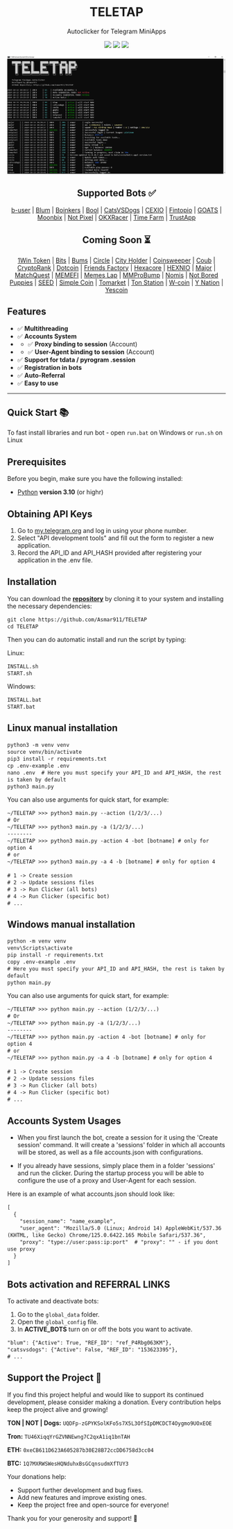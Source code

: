 <h1 align="center">
  TELETAP
</h1>
<p align="center">
    Autoclicker for Telegram MiniApps
</p>

<!-- <p align="center">
  <a href="">EN</a> 
  | <a href="">RU</a> 
  | <a href="">AR</a> 
  | <a href="">TR</a> 
  | <a href="">FR</a>
</p> -->

<p align="center">
    <a href="https://t.me/Asmar911">
    <img src="https://img.shields.io/badge/%40Me-white?logo=Telegram"></a>
    <a href="https://t.me/TELETAPBOTS">
    <img src="https://img.shields.io/badge/%40Channel-white?logo=Telegram"></a>
    <a href="https://t.me/TELETAPBOTSCHAT">
    <img src="https://img.shields.io/badge/%40Chat-white?logo=Telegram"></a>
</p>

![TELETAP banner](banner.PNG)

<!-- ---
>[!Info]
>**This repo contains the free version of this software.**
>**Connected bots:** <a href="">Blum</a>, <a href="">Goats</a>, <a href="">Major</a>, <a href="">Notpixel</a>
>For the full version contact me <a href="https://t.me/Asmar911"> **@asmar911**</a> -->


<p align="center">
  <h2 align="center">Supported Bots ✅</h2>

  <p align="center">
    <a href='https://t.me/b_usersbot/join?startapp=ref-cskJfjtbUhT8Uw2h8JyDHa'>b-user</a>
    | <a href='https://t.me/blum/app?startapp=ref_P4Rbg063KM'>Blum</a>
    | <a href='https://t.me/boinker_bot/boinkapp?startapp=boink153623395'>Boinkers</a>
    | <a href='https://t.me/boolfamily_bot/join?startapp=1E8C0'>Bool</a>
    | <a href='https://t.me/catsdogs_game_bot/join?startapp=153623395'>CatsVSDogs</a>
    | <a href='https://t.me/cexio_tap_bot?start=1716712060572190'>CEXIO</a>
    | <a href='https://fintop.io/2wX1Q6R3RA'>Fintopio</a>
    | <a href='https://t.me/realgoats_bot/run?startapp=68bd4bd3-172c-4f22-aa90-e092517e12b5'>GOATS</a>
    | <a href='https://t.me/gamee/start?startapp=ref_153623395'>Moonbix</a>
    | <a href='https://t.me/notpixel/app?startapp=f153623395'>Not Pixel</a>
    | <a href='https://t.me/OKX_official_bot/OKX_Racer?startapp=linkCode_93102758'>OKXRacer</a>
    | <a href='https://t.me/TimeFarmCryptoBot?start=1eYFkqTqjduuyi4DN'>Time Farm</a>
    | <a href='https://t.me/trust_empire_bot/trust_app?startapp=1345ea46-52fc-41bb-afde-f820bcadab38'>TrustApp</a>
  </p>


  <h2 align="center">Coming Soon ⏳</h2>

  <p align="center">
    <a href='http://t.me/token1win_bot/start?startapp=refId1254614970'>1Win Token</a>
    | <a href='https://t.me/BitsTonboxBot/BitsAirdrops?startapp=EJLsu9TTBuiazC93NnbaNz'>Bits</a>
    | <a href='https://t.me/bums/app?startapp=ref_7tSfMieY'>Bums</a>
    | <a href='https://t.me/sparkscirclebot?start=ref2786541'>Circle</a>
    | <a href='https://t.me/cityholder/game?startapp=153623395'>City Holder</a>
    | <a href='https://t.me/BybitCoinsweeper_Bot?start=referredBy=153623395'>Coinsweeper</a>
    | <a href='https://t.me/coub/app?startapp=coub__marker_17772137'>Coub</a>
    | <a href='https://t.me/cryptorank_app_bot/points?startapp=ref_153623395_'>CryptoRank</a>
    | <a href='https://t.me/dotcoin_bot?start=r_153623395'>Dotcoin</a>
    | <a href='https://t.me/fabrika/app?startapp=ref_487203'>Friends Factory</a>
    | <a href='https://t.me/HexacoinBot/wallet?startapp=153623395'>Hexacore</a>
    | <a href='https://t.me/hexn_bot/app?startapp=eed6c6c0-7ccd-42fa-bb4e-4cff50aa4299'>HEXNIO</a>
    | <a href='https://t.me/major/start?startapp=153623395'>Major</a>
    | <a href='https://t.me/MatchQuestBot/start?startapp=19a4cfda883b0d282c43e3be0d069adb'>MatchQuest</a>
    | <a href='https://t.me/memefi_coin_bot/main?startapp=r_74aa47c992'>MEMEFI</a>
    | <a href='https://t.me/MemesLabBot/MemesLab?startapp=XXMILV'>Memes Lap</a>
    | <a href='https://t.me/MMproBump_bot?start=ref_153623395'>MMProBump</a>
    | <a href='https://t.me/NomisAppBot/app?startapp=ref_pXZmyEgF9C'>Nomis</a>
    | <a href='https://t.me/NotBoredPuppies_bot?start=r_153623395'>Not Bored Puppies</a>
    | <a href='https://t.me/seed_coin_bot/app?startapp=153623395'>SEED</a>
    | <a href='https://t.me/Simple_Tap_Bot/app?startapp=1723961197775'>Simple Coin</a>
    | <a href='https://t.me/Tomarket_ai_bot/app?startapp=0000omgl'>Tomarket</a>
    | <a href='https://t.me/tonstationgames_bot/app?startapp=ref_4sbbv2a964pxhhabk6wyjz'>Ton Station</a>
    | <a href='https://t.me/wcoin_tapbot?start=MTUzNjIzMzk1'>W-coin</a>
    | <a href='https://t.me/y_nation_bot/start?startapp=PBZW3D'>Y Nation</a>
    | <a href='https://t.me/theYescoin_bot/Yescoin?startapp=h3S05a'>Yescoin</a>
  </p>
</p>



## **Features**
- ✅ **Multithreading**
- ✅ **Accounts System**
- - ✅ **Proxy binding to session** (Account)
- - ✅ **User-Agent binding to session** (Account)
- ✅ **Support for tdata / pyrogram .session**
- ✅ **Registration in bots**
- ✅ **Auto-Referral**
- ✅ **Easy to use**
---


## Quick Start 📚

To fast install libraries and run bot - open `run.bat` on Windows or `run.sh` on Linux

## Prerequisites
Before you begin, make sure you have the following installed:
- [Python](https://www.python.org/downloads/) **version 3.10** (or highr)

## Obtaining API Keys
1. Go to [my.telegram.org](https://my.telegram.org) and log in using your phone number.
2. Select "API development tools" and fill out the form to register a new application.
3. Record the API_ID and API_HASH provided after registering your application in the .env file.

## Installation
You can download the [**repository**](https://github.com/Asmar911/TELETAP) by cloning it to your system and installing the necessary dependencies:
```shell
git clone https://github.com/Asmar911/TELETAP
cd TELETAP
```

Then you can do automatic install and run the script by typing:

Linux:
```shell
INSTALL.sh
START.sh
```

Windows:
```shell
INSTALL.bat
START.bat
```

## Linux manual installation
```shell
python3 -m venv venv
source venv/bin/activate
pip3 install -r requirements.txt
cp .env-example .env
nano .env  # Here you must specify your API_ID and API_HASH, the rest is taken by default
python3 main.py
```

You can also use arguments for quick start, for example:
```shell
~/TELETAP >>> python3 main.py --action (1/2/3/...)
# Or
~/TELETAP >>> python3 main.py -a (1/2/3/...)
--------
~/TELETAP >>> python3 main.py -action 4 -bot [botname] # only for option 4
# or
~/TELETAP >>> python3 main.py -a 4 -b [botname] # only for option 4

# 1 -> Create session
# 2 -> Update sessions files
# 3 -> Run Clicker (all bots)
# 4 -> Run Clicker (specific bot)
# ...
```

## Windows manual installation
```shell
python -m venv venv
venv\Scripts\activate
pip install -r requirements.txt
copy .env-example .env
# Here you must specify your API_ID and API_HASH, the rest is taken by default
python main.py
```

You can also use arguments for quick start, for example:
```shell
~/TELETAP >>> python main.py --action (1/2/3/...)
# Or
~/TELETAP >>> python main.py -a (1/2/3/...)
--------
~/TELETAP >>> python main.py -action 4 -bot [botname] # only for option 4
# or
~/TELETAP >>> python main.py -a 4 -b [botname] # only for option 4

# 1 -> Create session
# 2 -> Update sessions files
# 3 -> Run Clicker (all bots)
# 4 -> Run Clicker (specific bot)
# ...
```

## Accounts System Usages
- When you first launch the bot, create a session for it using the 'Create session' command. It will create a 'sessions' folder in which all accounts will be stored, as well as a file accounts.json with configurations.
  
- If you already have sessions, simply place them in a folder 'sessions' and run the clicker. During the startup process you will be able to configure the use of a proxy and User-Agent for each session.

Here is an example of what accounts.json should look like:
```shell
[
  {
    "session_name": "name_example",
    "user_agent": "Mozilla/5.0 (Linux; Android 14) AppleWebKit/537.36 (KHTML, like Gecko) Chrome/125.0.6422.165 Mobile Safari/537.36",
    "proxy": "type://user:pass:ip:port"  # "proxy": "" - if you dont use proxy
  }
]
```


## Bots activation and REFERRAL LINKS

To activate and deactivate bots:

1. Go to the `global_data` folder.
2. Open the `global_config` file.
3. In **ACTIVE_BOTS** turn on or off the bots you want to activate.
```shell
"blum": {"Active": True, "REF_ID": "ref_P4Rbg063KM"},
"catsvsdogs": {"Active": False, "REF_ID": "153623395"},
# ...
```

## Support the Project 💖

If you find this project helpful and would like to support its continued development, please consider making a donation. Every contribution helps keep the project alive and growing!


**TON | NOT | Dogs:** `UQDFp-zGPYKSolKFo5s7X5L3OfSIpDMCDCT4Oygmo9UOxEOE`

**Tron:** `TU46XiqqYrGZVNNEwng7C2qxA1iq1bnTAH`

**ETH:** `0xeCB611D623A605287b30E28B72ccDD6758d3cc04`

**BTC:** `1Q7MXRWSWesHQNduhxBsGCqnsudmXfTUY3`


Your donations help:
 
- Support further development and bug fixes.
- Add new features and improve existing ones.
- Keep the project free and open-source for everyone!

Thank you for your generosity and support! 🙏

